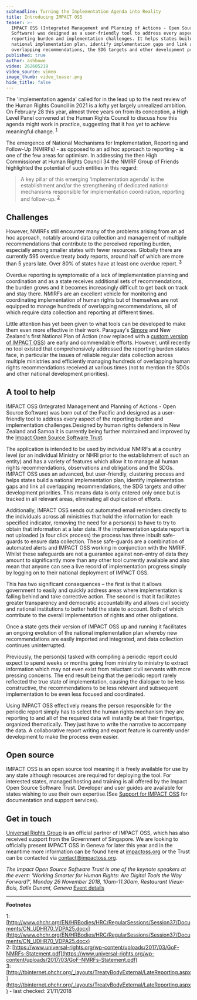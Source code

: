```yaml
---
subheadline: Turning the Implementation Agenda into Reality
title: Introducing IMPACT OSS
teaser: >-
  IMPACT OSS (Integrated Management and Planning of Actions - Open Source
  Software) was designed as a user-friendly tool to address every aspect of the
  reporting burden and implementation challenges. It helps states build a
  national implementation plan, identify implementation gaps and link all
  overlapping recommendations, the SDG targets and other development priorities.
published: true
author: ashbowe
video: 262605219
video_source: vimeo
image_thumb: video_teaser.png
hide_title: false
---
```


<p class="lead">
The 'implementation agenda' called for in the lead up to the next review of the Human Rights Council in 2021 is a lofty yet largely unrealized ambition. On February 28 this year, almost three years on from its conception, a High Level Panel convened at the Human Rights Council to discuss how this agenda might work in practice, suggesting that it has yet to achieve meaningful change. <sup><a href="#fn1">1</a></sup>
</p>

The emergence of National Mechanisms for Implementation, Reporting and Follow-Up (NMIRFs) - as opposed to an ad hoc approach to reporting - is one of the few areas for optimism. In addressing the then High Commissioner at Human Rights Council 34 the NMIRF Group of Friends highlighted the potential of such entities in this regard:

> A key pillar of this emerging 'implementation agenda' is the establishment and/or the strengthening of dedicated national mechanisms responsible for implementation coordination, reporting and follow-up. <sup>[2](#fn2)</sup>

## Challenges

However, NMIRFs still encounter many of the problems arising from an ad hoc approach, notably around data collection and management of multiple recommendations that contribute to the perceived reporting burden, especially among smaller states with fewer resources. Globally there are currently 595 overdue treaty body reports, around half of which are more than 5 years late. Over 80% of states have at least one overdue report. <sup>[3](#fn3)</sup>

Overdue reporting is symptomatic of a lack of implementation planning and coordination and as a state receives additional sets of recommendations, the burden grows and it becomes increasingly difficult to get back on track and stay there. NMIRFs are an excellent vehicle for monitoring and coordinating implementation of human rights but of themselves are not equipped to manage hundreds of overlapping recommendations, all of which require data collection and reporting at different times.

Little attention has yet been given to what tools can be developed to make them even more effective in their work. Paraguay's [Simore](http://www.mre.gov.py/simoreplus) and New Zealand's first National Plan of Action (now replaced with a [custom version of IMPACT OSS](http://npa.hrc.co.nz/)) are early and commendable efforts. However, until recently no tool existed that comprehensively addressed the reporting burden states face, in particular the issues of reliable regular data collection across multiple ministries and efficiently managing hundreds of overlapping human rights recommendations received at various times (not to mention the SDGs and other national development priorities).

## A tool to help

IMPACT OSS (Integrated Management and Planning of Actions - Open Source Software) was born out of the Pacific and designed as a user-friendly tool to address every aspect of the reporting burden and implementation challenges.Designed by human rights defenders in New Zealand and Samoa it is currently being further maintained and improved by the [Impact Open Source Software Trust](https://impactoss.org). 

The application is intended to be used by individual NMIRFs at a country level (or an individual Ministry or NHRI prior to the establishment of such an entity) and has a variety of features which allow it to manage all human rights recommendations, observations and obligations and the SDGs. IMPACT OSS uses an advanced, but user-friendly, clustering process and helps states build a national implementation plan, identify implementation gaps and link all overlapping recommendations, the SDG targets and other development priorities. This means data is only entered only once but is tracked in all relevant areas, eliminating all duplication of efforts.

Additionally, IMPACT OSS sends out automated email reminders directly to the individuals across all ministries that hold the information for each specified indicator, removing the need for a person(s) to have to try to obtain that information at a later date. If the implementation update report is not uploaded (a four click process) the process has three inbuilt safe-guards to ensure data collection. These safe-guards are a combination of automated alerts and IMPACT OSS working in conjunction with the NMRIF. Whilst these safeguards are not a guarantee against non-entry of data they amount to significantly more than any other tool currently available and also mean that anyone can see a live record of implementation progress simply by logging on to their national deployment of IMPACT OSS.

This has two significant consequences – the first is that it allows government to easily and quickly address areas where implementation is falling behind and take corrective action. The second is that it facilitates greater transparency and democratic accountability and allows civil society and national institutions to better hold the state to account. Both of which contribute to the overall implementation of rights and other obligations.

Once a state gets their version of IMPACT OSS up and running it facilitates an ongoing evolution of the national implementation plan whereby new recommendations are easily imported and integrated, and data collection continues uninterrupted.

Previously, the person(s) tasked with compiling a periodic report could expect to spend weeks or months going from ministry to ministry to extract information which may not even exist from reluctant civil servants with more pressing concerns. The end result being that the periodic report rarely reflected the true state of implementation, causing the dialogue to be less constructive, the recommendations to be less relevant and subsequent implementation to be even less focused and coordinated.  

Using IMPACT OSS effectively means the person responsible for the periodic report simply has to select the human rights mechanism they are reporting to and all of the required data will instantly be at their fingertips, organized thematically. They just have to write the narrative to accompany the data. A collaborative report writing and export feature is currently under development to make the process even easier.

## Open source

IMPACT OSS is an open source tool meaning it is freely available for use by any state although resources are required for deploying the tool. For interested states, managed hosting and training is all offered by the Impact Open Source Software Trust. Developer and user guides are available for states wishing to use their own expertise.(See [Support for IMPACT OSS]({{site.baseurl}}/impactoss/support/) for documentation and support services).

## Get in touch

[Universal Rights Group](https://universal-rights.org) is an official partner of IMPACT OSS, which has also received support from the Government of Singapore. We are looking to officially present IMPACT OSS in Geneva for later this year and in the meantime more information can be found here at [impactoss.org](https://www.impactoss.org) or the Trust can be contacted via [contact@impactoss.org](mailto:contact@impactoss.org).

_The Impact Open Source Software Trust is one of the keynote speakers at the event: ‘Working Smarter for Human Rights: Are Digital Tools the Way Forward?’, Monday 26 November 2018, 10am-11.30am, Restaurant Vieux-Bois, Salle Dunant, Geneva_ [Event details](https://www.universal-rights.org/events-detail/working-smarter-for-human-rights-are-digital-tools-the-way-forward/) 

---

**Footnotes**

<a name="fn1">1</a>: [http://www.ohchr.org/EN/HRBodies/HRC/RegularSessions/Session37/Documents/CN_UDHR70_VDPA25.docx](http://www.ohchr.org/EN/HRBodies/HRC/RegularSessions/Session37/Documents/CN_UDHR70_VDPA25.docx)
<br>
<a name="fn2">2</a>: [https://www.universal-rights.org/wp-content/uploads/2017/03/GoF-NMRFs-Statement.pdf](https://www.universal-rights.org/wp-content/uploads/2017/03/GoF-NMRFs-Statement.pdf)
<br>
<a name="fn3">3</a>: [http://tbinternet.ohchr.org/_layouts/TreatyBodyExternal/LateReporting.aspx](http://tbinternet.ohchr.org/_layouts/TreatyBodyExternal/LateReporting.aspx) - last checked: 21/11/2018
<br>

